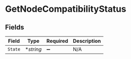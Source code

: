 # GetNodeCompatibilityStatus


## Fields

| Field              | Type               | Required           | Description        |
| ------------------ | ------------------ | ------------------ | ------------------ |
| `State`            | **string*          | :heavy_minus_sign: | N/A                |